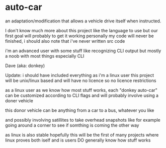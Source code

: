 # auto-car
an adaptation/modification that allows a vehicle drive itself when instructed.

I don't know much more about this project like the language to use but our first goal will probably to get it working
personally my code will never be finished, i should also note that i've never written src code

i'm an advanced user with some stuff like recognizing CLI output but mostly a noob with most things especially CLI

Dave (aka: donkey)

Update:
i should have included everything
as i'm a linux user this project will be unix/linux based and will have no licence so no licence restrictions

as a linux user as we know how most stuff works, each "donkey auto-car" can be customized according to CLI flags and will probably involve using a doner vehicle

this donor vehicle can be anything from a car to a bus, whatever you like

and possibly involving satillites to take overhead snapshots like for example going around a corner to see if somthing is coming the other way

as linux is also stable hopefully this will be the first of many projects where linux proves both iself and is users DO generally know how stuff works
